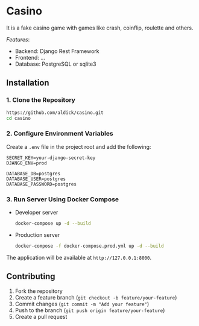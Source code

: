 # Casino

It is a fake casino game with games like crash, coinflip, roulette and others. 

*Features*: 
- Backend: Django Rest Framework
- Frontend: ...
- Database: PostgreSQL or sqlite3

## Installation

### 1. Clone the Repository
```bash
https://github.com/aldick/casino.git
cd casino
```

### 2. Configure Environment Variables
Create a `.env` file in the project root and add the following:
```env
SECRET_KEY=your-django-secret-key
DJANGO_ENV=prod

DATABASE_DB=postgres
DATABASE_USER=postgres
DATABASE_PASSWORD=postgres
```

### 3. Run Server Using Docker Compose
- Developer server
  ```bash
  docker-compose up -d --build
  ```

- Production server
  ```bash
  docker-compose -f docker-compose.prod.yml up -d --build
  ```

The application will be available at `http://127.0.0.1:8000`.

## Contributing
1. Fork the repository
2. Create a feature branch (`git checkout -b feature/your-feature`)
3. Commit changes (`git commit -m "Add your feature"`)
4. Push to the branch (`git push origin feature/your-feature`)
5. Create a pull request